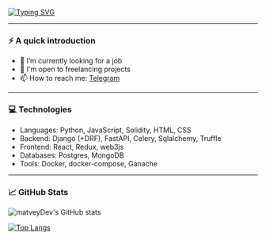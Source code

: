 [![Typing SVG](https://readme-typing-svg.demolab.com?font=Fira+Code&size=19&pause=1000&width=435&lines=Hi+there!+I'm+Python+Developer)](https://git.io/typing-svg)

---

### ⚡️ A quick introduction
- 🔭 I’m currently looking for a job
- 👯 I'm open to freelancing projects
- 📫 How to reach me: [Telegram](http://t.me/mutvey)

---

### 💻 Technologies
- Languages: Python, JavaScript, Solidity, HTML, CSS
- Backend: Django (+DRF), FastAPI, Celery, Sqlalchemy, Truffle
- Frontend: React, Redux, web3js
- Databases: Postgres, MongoDB
- Tools: Docker, docker-compose, Ganache

---

### 📈 GitHub Stats 

![matveyDev's GitHub stats](https://github-readme-stats.vercel.app/api?username=matveyDev&show_icons=true&theme=synthwave)

[![Top Langs](https://github-readme-stats.vercel.app/api/top-langs/?username=matveyDev&layout=compact&theme=synthwave&langs_count=10)](https://github.com/anuraghazra/github-readme-stats)
